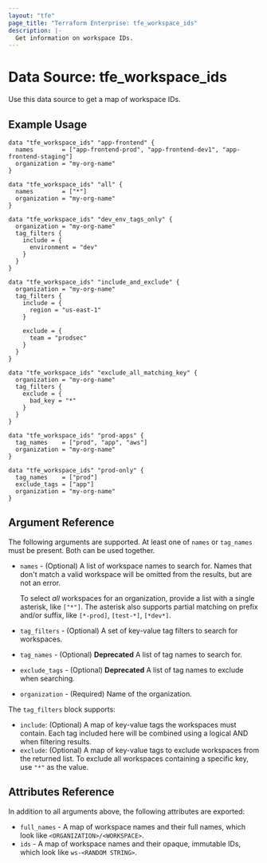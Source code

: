 ```yaml
---
layout: "tfe"
page_title: "Terraform Enterprise: tfe_workspace_ids"
description: |-
  Get information on workspace IDs.
---
```


# Data Source: tfe_workspace_ids

Use this data source to get a map of workspace IDs.

## Example Usage

```hcl
data "tfe_workspace_ids" "app-frontend" {
  names        = ["app-frontend-prod", "app-frontend-dev1", "app-frontend-staging"]
  organization = "my-org-name"
}

data "tfe_workspace_ids" "all" {
  names        = ["*"]
  organization = "my-org-name"
}

data "tfe_workspace_ids" "dev_env_tags_only" {
  organization = "my-org-name"
  tag_filters {
    include = {
      environment = "dev"
    }
  }
}

data "tfe_workspace_ids" "include_and_exclude" {
  organization = "my-org-name"
  tag_filters {
    include = {
      region = "us-east-1"
    }

    exclude = {
      team = "prodsec"
    }
  }
}

data "tfe_workspace_ids" "exclude_all_matching_key" {
  organization = "my-org-name"
  tag_filters {
    exclude = {
      bad_key = "*"
    }
  }
}

data "tfe_workspace_ids" "prod-apps" {
  tag_names    = ["prod", "app", "aws"]
  organization = "my-org-name"
}

data "tfe_workspace_ids" "prod-only" {
  tag_names    = ["prod"]
  exclude_tags = ["app"]
  organization = "my-org-name"
}
```

## Argument Reference

The following arguments are supported. At least one of `names` or `tag_names` must be present. Both can be used together.

* `names` - (Optional) A list of workspace names to search for. Names that don't
  match a valid workspace will be omitted from the results, but are not an error.

    To select _all_ workspaces for an organization, provide a list with a single
    asterisk, like `["*"]`. The asterisk also supports partial matching on prefix and/or suffix, like `[*-prod]`, `[test-*]`, `[*dev*]`.
* `tag_filters` - (Optional) A set of key-value tag filters to search for workspaces.
* `tag_names` - (Optional) **Deprecated** A list of tag names to search for.
* `exclude_tags` - (Optional) **Deprecated** A list of tag names to exclude when searching.
* `organization` - (Required) Name of the organization.

The `tag_filters` block supports:

* `include`: (Optional) A map of key-value tags the workspaces must contain. Each tag included here will be combined using a logical AND when filtering results.
* `exclude`: (Optional) A map of key-value tags to exclude workspaces from the returned list. To exclude all workspaces containing a specific key, use `"*"` as the value.

## Attributes Reference

In addition to all arguments above, the following attributes are exported:

* `full_names` - A map of workspace names and their full names, which look like `<ORGANIZATION>/<WORKSPACE>`.
* `ids` - A map of workspace names and their opaque, immutable IDs, which look like `ws-<RANDOM STRING>`.
